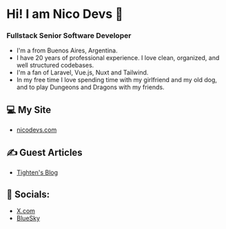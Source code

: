 # Hi! I am Nico Devs 👋

### Fullstack Senior Software Developer

- I'm a from Buenos Aires, Argentina.
- I have 20 years of professional experience. I love clean, organized, and well structured codebases.
- I'm a fan of Laravel, Vue.js, Nuxt and Tailwind.
- In my free time I love spending time with my girlfriend and my old dog, and to play Dungeons and Dragons with my friends.

## 💻 My Site

- [nicodevs.com](https://nicodevs.com)

## ✍️ Guest Articles

- [Tighten's Blog](https://tighten.com/authors/nico-devs/)

## 🤝 Socials:

- [X.com](https://twitter.com/nicodevs)
- [BlueSky](https://bsky.app/profile/nicodevs.bsky.social)





